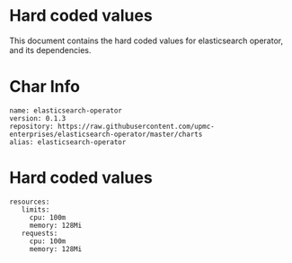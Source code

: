 # Hard coded values

This document contains the hard coded values for elasticsearch operator, and its dependencies. 

# Char Info
```
name: elasticsearch-operator
version: 0.1.3
repository: https://raw.githubusercontent.com/upmc-enterprises/elasticsearch-operator/master/charts
alias: elasticsearch-operator
```

# Hard coded values
```
resources:
   limits:
     cpu: 100m
     memory: 128Mi
   requests:
     cpu: 100m
     memory: 128Mi
```